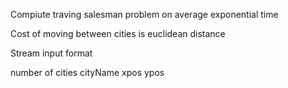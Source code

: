 Compiute traving salesman problem on average exponential time

Cost of moving between cities is euclidean distance

Stream input format

number of cities
cityName xpos ypos
